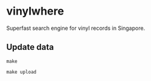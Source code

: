 # vinylwhere

Superfast search engine for vinyl records in Singapore.

## Update data

    make
    
    make upload

